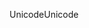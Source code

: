 <span data-ttu-id="00e1d-101">Unicode</span><span class="sxs-lookup"><span data-stu-id="00e1d-101">Unicode</span></span>